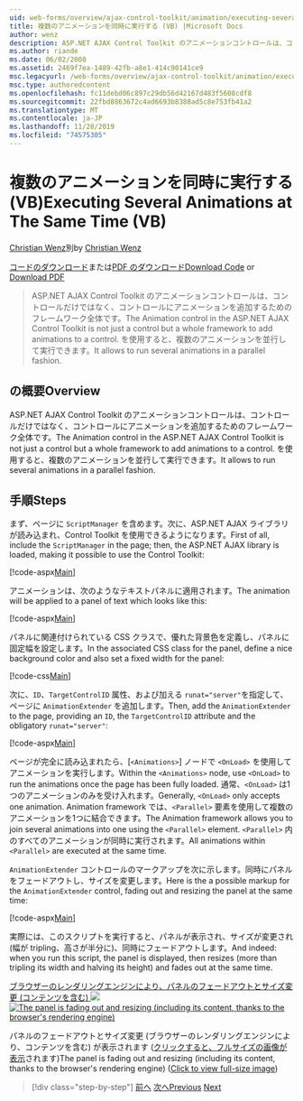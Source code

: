 ```yaml
---
uid: web-forms/overview/ajax-control-toolkit/animation/executing-several-animations-at-the-same-time-vb
title: 複数のアニメーションを同時に実行する (VB) |Microsoft Docs
author: wenz
description: ASP.NET AJAX Control Toolkit のアニメーションコントロールは、コントロールだけではなく、コントロールにアニメーションを追加するためのフレームワーク全体です。 これにより、を実行できます...
ms.author: riande
ms.date: 06/02/2008
ms.assetid: 2469f7ea-1489-42fb-a8e1-414c90141ce9
msc.legacyurl: /web-forms/overview/ajax-control-toolkit/animation/executing-several-animations-at-the-same-time-vb
msc.type: authoredcontent
ms.openlocfilehash: fc11debd06c897c29db56d42167d483f5608cdf8
ms.sourcegitcommit: 22fbd8863672c4ad6693b8388ad5c8e753fb41a2
ms.translationtype: MT
ms.contentlocale: ja-JP
ms.lasthandoff: 11/28/2019
ms.locfileid: "74575305"
---
```

# <a name="executing-several-animations-at-the-same-time-vb"></a><span data-ttu-id="b6776-104">複数のアニメーションを同時に実行する (VB)</span><span class="sxs-lookup"><span data-stu-id="b6776-104">Executing Several Animations at The Same Time (VB)</span></span>

<span data-ttu-id="b6776-105">[Christian Wenz](https://github.com/wenz)別</span><span class="sxs-lookup"><span data-stu-id="b6776-105">by [Christian Wenz](https://github.com/wenz)</span></span>

<span data-ttu-id="b6776-106">[コードのダウンロード](https://download.microsoft.com/download/f/9/a/f9a26acd-8df4-4484-8a18-199e4598f411/Animation2.vb.zip)または[PDF のダウンロード](https://download.microsoft.com/download/6/7/1/6718d452-ff89-4d3f-a90e-c74ec2d636a3/animation2VB.pdf)</span><span class="sxs-lookup"><span data-stu-id="b6776-106">[Download Code](https://download.microsoft.com/download/f/9/a/f9a26acd-8df4-4484-8a18-199e4598f411/Animation2.vb.zip) or [Download PDF](https://download.microsoft.com/download/6/7/1/6718d452-ff89-4d3f-a90e-c74ec2d636a3/animation2VB.pdf)</span></span>

> <span data-ttu-id="b6776-107">ASP.NET AJAX Control Toolkit のアニメーションコントロールは、コントロールだけではなく、コントロールにアニメーションを追加するためのフレームワーク全体です。</span><span class="sxs-lookup"><span data-stu-id="b6776-107">The Animation control in the ASP.NET AJAX Control Toolkit is not just a control but a whole framework to add animations to a control.</span></span> <span data-ttu-id="b6776-108">を使用すると、複数のアニメーションを並行して実行できます。</span><span class="sxs-lookup"><span data-stu-id="b6776-108">It allows to run several animations in a parallel fashion.</span></span>

## <a name="overview"></a><span data-ttu-id="b6776-109">の概要</span><span class="sxs-lookup"><span data-stu-id="b6776-109">Overview</span></span>

<span data-ttu-id="b6776-110">ASP.NET AJAX Control Toolkit のアニメーションコントロールは、コントロールだけではなく、コントロールにアニメーションを追加するためのフレームワーク全体です。</span><span class="sxs-lookup"><span data-stu-id="b6776-110">The Animation control in the ASP.NET AJAX Control Toolkit is not just a control but a whole framework to add animations to a control.</span></span> <span data-ttu-id="b6776-111">を使用すると、複数のアニメーションを並行して実行できます。</span><span class="sxs-lookup"><span data-stu-id="b6776-111">It allows to run several animations in a parallel fashion.</span></span>

## <a name="steps"></a><span data-ttu-id="b6776-112">手順</span><span class="sxs-lookup"><span data-stu-id="b6776-112">Steps</span></span>

<span data-ttu-id="b6776-113">まず、ページに `ScriptManager` を含めます。次に、ASP.NET AJAX ライブラリが読み込まれ、Control Toolkit を使用できるようになります。</span><span class="sxs-lookup"><span data-stu-id="b6776-113">First of all, include the `ScriptManager` in the page; then, the ASP.NET AJAX library is loaded, making it possible to use the Control Toolkit:</span></span>

[!code-aspx[Main](executing-several-animations-at-the-same-time-vb/samples/sample1.aspx)]

<span data-ttu-id="b6776-114">アニメーションは、次のようなテキストパネルに適用されます。</span><span class="sxs-lookup"><span data-stu-id="b6776-114">The animation will be applied to a panel of text which looks like this:</span></span>

[!code-aspx[Main](executing-several-animations-at-the-same-time-vb/samples/sample2.aspx)]

<span data-ttu-id="b6776-115">パネルに関連付けられている CSS クラスで、優れた背景色を定義し、パネルに固定幅を設定します。</span><span class="sxs-lookup"><span data-stu-id="b6776-115">In the associated CSS class for the panel, define a nice background color and also set a fixed width for the panel:</span></span>

[!code-css[Main](executing-several-animations-at-the-same-time-vb/samples/sample3.css)]

<span data-ttu-id="b6776-116">次に、`ID`、`TargetControlID` 属性、および加える `runat="server"`を指定して、ページに `AnimationExtender` を追加します。</span><span class="sxs-lookup"><span data-stu-id="b6776-116">Then, add the `AnimationExtender` to the page, providing an `ID`, the `TargetControlID` attribute and the obligatory `runat="server"`:</span></span>

[!code-aspx[Main](executing-several-animations-at-the-same-time-vb/samples/sample4.aspx)]

<span data-ttu-id="b6776-117">ページが完全に読み込まれたら、[`<Animations>`] ノードで `<OnLoad>` を使用してアニメーションを実行します。</span><span class="sxs-lookup"><span data-stu-id="b6776-117">Within the `<Animations>` node, use `<OnLoad>` to run the animations once the page has been fully loaded.</span></span> <span data-ttu-id="b6776-118">通常、`<OnLoad>` は1つのアニメーションのみを受け入れます。</span><span class="sxs-lookup"><span data-stu-id="b6776-118">Generally, `<OnLoad>` only accepts one animation.</span></span> <span data-ttu-id="b6776-119">Animation framework では、`<Parallel>` 要素を使用して複数のアニメーションを1つに結合できます。</span><span class="sxs-lookup"><span data-stu-id="b6776-119">The Animation framework allows you to join several animations into one using the `<Parallel>` element.</span></span> <span data-ttu-id="b6776-120">`<Parallel>` 内のすべてのアニメーションが同時に実行されます。</span><span class="sxs-lookup"><span data-stu-id="b6776-120">All animations within `<Parallel>` are executed at the same time.</span></span>

<span data-ttu-id="b6776-121">`AnimationExtender` コントロールのマークアップを次に示します。同時にパネルをフェードアウトし、サイズを変更します。</span><span class="sxs-lookup"><span data-stu-id="b6776-121">Here is the a possible markup for the `AnimationExtender` control, fading out and resizing the panel at the same time:</span></span>

[!code-aspx[Main](executing-several-animations-at-the-same-time-vb/samples/sample5.aspx)]

<span data-ttu-id="b6776-122">実際には、このスクリプトを実行すると、パネルが表示され、サイズが変更され (幅が tripling、高さが半分に)、同時にフェードアウトします。</span><span class="sxs-lookup"><span data-stu-id="b6776-122">And indeed: when you run this script, the panel is displayed, then resizes (more than tripling its width and halving its height) and fades out at the same time.</span></span>

<span data-ttu-id="b6776-123">[ブラウザーのレンダリングエンジンにより、パネルのフェードアウトとサイズ変更 (コンテンツを含む) ![](executing-several-animations-at-the-same-time-vb/_static/image2.png)](executing-several-animations-at-the-same-time-vb/_static/image1.png)</span><span class="sxs-lookup"><span data-stu-id="b6776-123">[![The panel is fading out and resizing (including its content, thanks to the browser's rendering engine)](executing-several-animations-at-the-same-time-vb/_static/image2.png)](executing-several-animations-at-the-same-time-vb/_static/image1.png)</span></span>

<span data-ttu-id="b6776-124">パネルのフェードアウトとサイズ変更 (ブラウザーのレンダリングエンジンにより、コンテンツを含む) が表示されます ([クリックすると、フルサイズの画像が表示](executing-several-animations-at-the-same-time-vb/_static/image3.png)されます)</span><span class="sxs-lookup"><span data-stu-id="b6776-124">The panel is fading out and resizing (including its content, thanks to the browser's rendering engine) ([Click to view full-size image](executing-several-animations-at-the-same-time-vb/_static/image3.png))</span></span>

> [!div class="step-by-step"]
> <span data-ttu-id="b6776-125">[前へ](adding-animation-to-a-control-vb.md)
> [次へ](executing-several-animations-after-each-other-vb.md)</span><span class="sxs-lookup"><span data-stu-id="b6776-125">[Previous](adding-animation-to-a-control-vb.md)
[Next](executing-several-animations-after-each-other-vb.md)</span></span>
